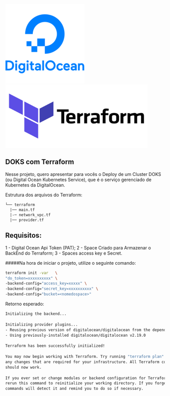 <img src="/imgs/do-logo.png" alt="MarineGEO circle logo" style="height: 250px; width:250px;"/>
<img src="/imgs/tf-logo.png" alt="MarineGEO circle logo" style="height: 200px; width:450px;"/>

## DOKS com Terraform
Nesse projeto, quero apresentar para vocês o Deploy de um Cluster DOKS (ou Digital Ocean Kubernetes Service), que é o serviço gerenciado de Kubernetes da DigitalOcean. 


Estrutura dos arquivos do Terraform:

```tree
└── terraform
  |── main.tf
  |-─ network_vpc.tf
  |── provider.tf
```

## Requisitos:
1 - Digital Ocean Api Token (PAT);
2 - Space Criado para Armazenar o BackEnd do Terraform;
3 - Spaces access key e Secret.

#####Na hora de iniciar o projeto, utilize o seguinte comando: 

```bash
terraform init -var   \
"do_token=xxxxxxxxxx" \ 
-backend-config="access_key=xxxxx" \
-backend-config="secret_key=xxxxxxxxxx" \
-backend-config="bucket=<nomedospace>"
```

Retorno esperado:
```bash
Initializing the backend...

Initializing provider plugins...
- Reusing previous version of digitalocean/digitalocean from the dependency lock file
- Using previously-installed digitalocean/digitalocean v2.19.0

Terraform has been successfully initialized!

You may now begin working with Terraform. Try running "terraform plan" to see
any changes that are required for your infrastructure. All Terraform commands
should now work.

If you ever set or change modules or backend configuration for Terraform,
rerun this command to reinitialize your working directory. If you forget, other
commands will detect it and remind you to do so if necessary.
```

